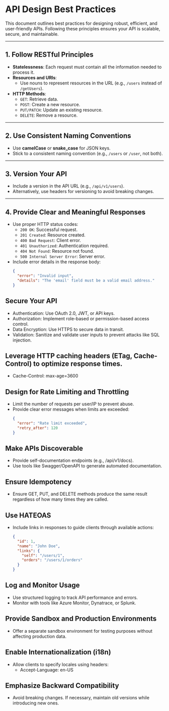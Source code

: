 # API Design Best Practices

This document outlines best practices for designing robust, efficient, and user-friendly APIs. Following these principles ensures your API is scalable, secure, and maintainable.

---

## 1. Follow RESTful Principles
- **Statelessness**: Each request must contain all the information needed to process it.
- **Resources and URIs**:
  - Use nouns to represent resources in the URL (e.g., `/users` instead of `/getUsers`).
- **HTTP Methods**:
  - `GET`: Retrieve data.
  - `POST`: Create a new resource.
  - `PUT/PATCH`: Update an existing resource.
  - `DELETE`: Remove a resource.

---

## 2. Use Consistent Naming Conventions
- Use **camelCase** or **snake_case** for JSON keys.
- Stick to a consistent naming convention (e.g., `/users` or `/user`, not both).

---

## 3. Version Your API
- Include a version in the API URL (e.g., `/api/v1/users`).
- Alternatively, use headers for versioning to avoid breaking changes.

---

## 4. Provide Clear and Meaningful Responses
- Use proper HTTP status codes:
  - `200 OK`: Successful request.
  - `201 Created`: Resource created.
  - `400 Bad Request`: Client error.
  - `401 Unauthorized`: Authentication required.
  - `404 Not Found`: Resource not found.
  - `500 Internal Server Error`: Server error.
- Include error details in the response body:
  ```json
  {
    "error": "Invalid input",
    "details": "The 'email' field must be a valid email address."
  }

## Secure Your API
- Authentication: Use OAuth 2.0, JWT, or API keys.
- Authorization: Implement role-based or permission-based access control.
- Data Encryption: Use HTTPS to secure data in transit.
- Validation: Sanitize and validate user inputs to prevent attacks like SQL injection.

## Leverage HTTP caching headers (ETag, Cache-Control) to optimize response times.
- Cache-Control: max-age=3600

## Design for Rate Limiting and Throttling
- Limit the number of requests per user/IP to prevent abuse.
- Provide clear error messages when limits are exceeded:
  ```json
  {
    "error": "Rate limit exceeded",
    "retry_after": 120
  }

## Make APIs Discoverable
- Provide self-documentation endpoints (e.g., /api/v1/docs).
- Use tools like Swagger/OpenAPI to generate automated documentation.

## Ensure Idempotency
- Ensure GET, PUT, and DELETE methods produce the same result regardless of how many times they are called.

## Use HATEOAS
- Include links in responses to guide clients through available actions:
  ```json
  {
    "id": 1,
    "name": "John Doe",
    "links": {
      "self": "/users/1",
      "orders": "/users/1/orders"
    }
  }

## Log and Monitor Usage
- Use structured logging to track API performance and errors.
- Monitor with tools like Azure Monitor, Dynatrace, or Splunk.

## Provide Sandbox and Production Environments
- Offer a separate sandbox environment for testing purposes without affecting production data.


## Enable Internationalization (i18n)
- Allow clients to specify locales using headers:
  - Accept-Language: en-US

## Emphasize Backward Compatibility
- Avoid breaking changes. If necessary, maintain old versions while introducing new ones.

